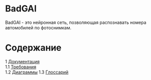 # BadGAI

BadGAI - это нейронная сеть, позволяющая распознавать номера автомобилей по фотоснимкам.

# Содержание
1 [Документация](Documents)  
1.1 [Требования](Documents/Requirements/Requirements.md)  
1.2 [Диаграммы](Documents/Diagrams) 
1.3 [Глоссарий](https://github.com/Klimets/BadGAI/blob/master/Documents/Glossary.md)
